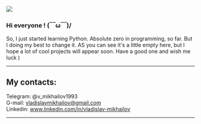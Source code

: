 ![](https://komarev.com/ghpvc/?username=vmih101&style=flat-square)

### Hi everyone ! (￣ω￣)/

So, I just started learning Python. Absolute zero in programming, so far. But I doing my best to change it. AS you can see it's a little empty here, but I hope a lot of cool projects will appear soon. Have a good one and wish me luck )
<hr>

## My contacts:<br>
Telegram: @v_mikhailov1993 <br>
G-mail: vladislavmikhailov@gmail.com <br>
Linkedin: www.linkedin.com/in/vladislav-mikhailov <br>
<hr>
